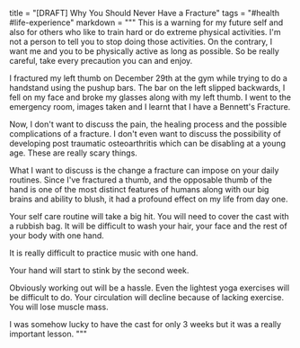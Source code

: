 title = "[DRAFT] Why You Should Never Have a Fracture"
tags = "#health #life-experience"
markdown = """
This is a warning for my future self and also for others who like to train hard or do extreme physical activities.
I'm not a person to tell you to stop doing those activities. On the contrary, I want me and you to be physically
active as long as possible. So be really careful, take every precaution you can and enjoy.

I fractured my left thumb on December 29th at the gym while trying to do a handstand using the pushup bars.
The bar on the left slipped backwards, I fell on my face and broke my glasses along with my left thumb.
I went to the emergency room, images taken and I learnt that I have a Bennett's Fracture.

Now, I don't want to discuss the pain, the healing process and the possible complications of a fracture.
I don't even want to discuss the possibility of developing post traumatic osteoarthritis which can be disabling at a young age.
These are really scary things.

What I want to discuss is the change a fracture can impose on your daily routines. Since I've fractured a thumb,
and the opposable thumb of the hand is one of the most distinct features of humans along with our big brains and ability to blush,
it had a profound effect on my life from day one.

Your self care routine will take a big hit. You will need to cover the cast with a rubbish bag.
It will be difficult to wash your hair, your face and the rest of your body with one hand.

It is really difficult to practice music with one hand.

Your hand will start to stink by the second week.

Obviously working out will be a hassle. Even the lightest yoga exercises will be difficult to do.
Your circulation will decline because of lacking exercise. You will lose muscle mass.

I was somehow lucky to have the cast for only 3 weeks but it was a really important lesson.
"""

